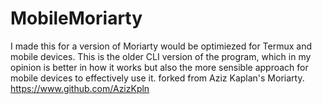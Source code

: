 # MobileMoriarty
I made this for a version of Moriarty would be optimiezed for Termux and mobile devices. This is the older CLI version of the program, which in my opinion is better in how it works but also the more sensible approach for mobile devices to effectively use it. forked from Aziz Kaplan's Moriarty. https://www.github.com/AzizKpln 
